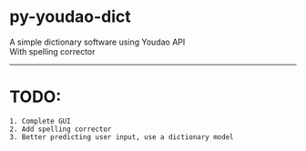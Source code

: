 # py-youdao-dict
A simple dictionary software using Youdao API  
With spelling corrector

---
# TODO:
    1. Complete GUI
    2. Add spelling corrector
    3. Better predicting user input, use a dictionary model
